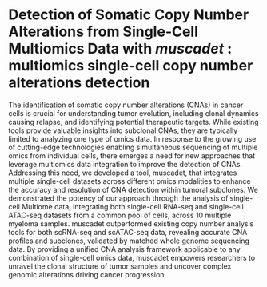 # Detection of Somatic Copy Number Alterations from Single-Cell Multiomics Data with *muscadet* : multiomics single-cell copy number alterations detection


The identification of somatic copy number alterations (CNAs) in cancer cells is crucial for understanding tumor evolution, including clonal dynamics causing relapse, and identifying potential therapeutic targets. While existing tools provide valuable insights into subclonal CNAs, they are typically limited to analyzing one type of omics data. In response to the growing use of cutting-edge technologies enabling simultaneous sequencing of multiple omics from individual cells, there emerges a need for new approaches that leverage multiomics data integration to improve the detection of CNAs. Addressing this need, we developed a tool, muscadet, that integrates multiple single-cell datasets across different omics modalities to enhance the accuracy and resolution of CNA detection within tumoral subclones. We demonstrated the potency of our approach through the analysis of single-cell Multiome data, integrating both single-cell RNA-seq and single-cell ATAC-seq datasets from a common pool of cells, across 10 multiple myeloma samples. muscadet outperformed existing copy number analysis tools for both scRNA-seq and scATAC-seq data, revealing accurate CNA profiles and subclones, validated by matched whole genome sequencing data. By providing a unified CNA analysis framework applicable to any combination of single-cell omics data, muscadet empowers researchers to unravel the clonal structure of tumor samples and uncover complex genomic alterations driving cancer progression.
